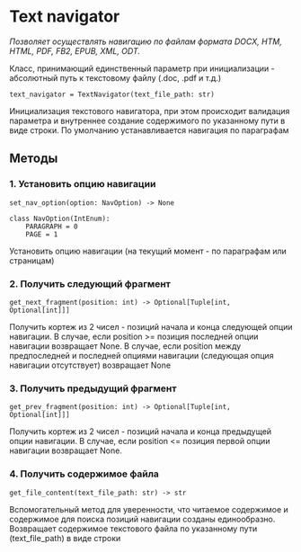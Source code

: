 # Text navigator

_Позволяет осуществлять навигацию по файлам формата DOCX, HTM, HTML, PDF, FB2, EPUB, XML, ODT._

Класс, принимающий единственный параметр при инициализации - абсолютный путь к текстовому файлу (.doc, .pdf и т.д.)

```
text_navigator = TextNavigator(text_file_path: str)
```
Инициализация текстового навигатора, при этом происходит валидация параметра
и внутреннее создание содержимого по указанному пути в виде строки. По умолчанию
устанавливается навигация по параграфам

## Методы

### 1. Установить опцию навигации
```
set_nav_option(option: NavOption) -> None
```
```
class NavOption(IntEnum):
    PARAGRAPH = 0
    PAGE = 1
```
Установить опцию навигации (на текущий момент - по параграфам или страницам)
### 2. Получить следующий фрагмент
```
get_next_fragment(position: int) -> Optional[Tuple[int, Optional[int]]]
```
Получить кортеж из 2 чисел - позиций начала и конца следующей опции навигации.
В случае, если position >= позиция последней опции навигации возвращает None.
В случае, если position между предпоследней и последней опциями навигации
(следующая опция навигации отсутствует) возвращает None
### 3. Получить предыдущий фрагмент
```
get_prev_fragment(position: int) -> Optional[Tuple[int, Optional[int]]]
```
Получить кортеж из 2 чисел - позиций начала и конца предыдущей опции навигации.
В случае, если position <= позиция первой опции навигации возвращает None.
### 4. Получить содержимое файла
```
get_file_content(text_file_path: str) -> str
```
Вспомогательный метод для уверенности, что читаемое содержимое
и содержимое для поиска позиций навигации созданы единообразно.
Возвращает содержимое текстового файла по указанному пути 
(text_file_path) в виде строки